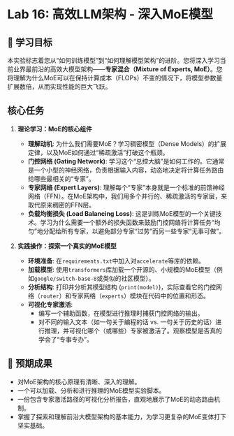 # Lab 16: 高效LLM架构 - 深入MoE模型

## 🎯 学习目标

本实验标志着您从“如何训练模型”到“如何理解模型架构”的进阶。您将深入学习当前业界最前沿的高效大模型架构——**专家混合（Mixture of Experts, MoE）**。您将理解为什么MoE可以在保持计算成本（FLOPs）不变的情况下，将模型参数量扩展数倍，从而实现性能的巨大飞跃。

## 核心任务

1.  **理论学习：MoE的核心组件**
    *   **理解动机**: 为什么我们需要MoE？学习稠密模型（Dense Models）的扩展定律，以及MoE如何通过“稀疏激活”打破这个瓶颈。
    *   **门控网络 (Gating Network)**: 学习这个“总控大脑”是如何工作的。它通常是一个小型的神经网络，负责根据输入内容，动态地决定将计算任务路由给哪些最相关的“专家”。
    *   **专家网络 (Expert Layers)**: 理解每个“专家”本身就是一个标准的前馈神经网络（FFN）。在MoE架构中，我们用多个并行的、稀疏激活的专家层，来取代原来稠密的FFN层。
    *   **负载均衡损失 (Load Balancing Loss)**: 这是训练MoE模型的一个关键技术。学习为什么需要一个额外的损失函数来鼓励门控网络将计算任务“均匀”地分配给所有专家，以避免部分专家“过劳”而另一些专家“无事可做”。

2.  **实践操作：探索一个真实的MoE模型**
    *   **环境准备**: 在`requirements.txt`中加入对`accelerate`等库的依赖。
    *   **加载模型**: 使用`transformers`库加载一个开源的、小规模的MoE模型（例如`google/switch-base-8`或类似的社区模型）。
    *   **分析结构**: 打印并分析其模型结构 (`print(model)`)，实际查看它的门控网络（`router`）和专家网络（`experts`）模块在代码中的位置和形态。
    *   **可视化专家激活**:
        - 编写一个辅助函数，在模型进行推理时捕获门控网络的输出。
        - 对不同的输入文本（如一句关于编程的话 vs. 一句关于历史的话）进行推理，并可视化哪个（或哪些）专家被激活了。观察模型是否真的学会了“专事专办”。

## 📝 预期成果

- 对MoE架构的核心原理有清晰、深入的理解。
- 一个可以加载、分析和进行推理的MoE模型实验脚本。
- 一份包含专家激活路径的可视化分析报告，直观地展示了MoE的动态路由机制。
- 掌握了探索和理解前沿大模型架构的基本能力，为学习更复杂的MoE变体打下坚实基础。 